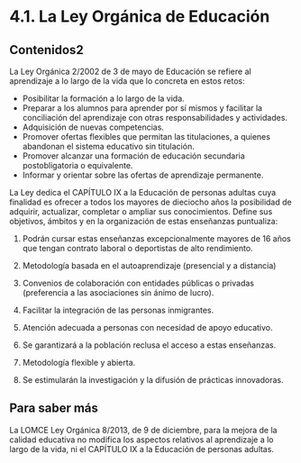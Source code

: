 
# 4.1. La Ley Orgánica de Educación

## Contenidos2

La Ley Orgánica 2/2002 de 3 de mayo de Educación se refiere al aprendizaje a lo largo de la vida que lo concreta en estos retos:

- Posibilitar la formación a lo largo de la vida.
- Preparar a los alumnos para aprender por sí mismos y facilitar la conciliación del aprendizaje con otras responsabilidades y actividades.
- Adquisición de nuevas competencias.
- Promover ofertas flexibles que permitan las titulaciones, a quienes abandonan el sistema educativo sin titulación.
- Promover alcanzar una formación de educación secundaria postobligatoria o equivalente.
- Informar y orientar sobre las ofertas de aprendizaje permanente.

La Ley dedica el CAPÍTULO IX a la Educación de personas adultas cuya finalidad es ofrecer a todos los mayores de dieciocho años la posibilidad de adquirir, actualizar, completar o ampliar sus conocimientos. Define sus objetivos, ámbitos y en la organización de estas enseñanzas puntualiza:

1. Podrán cursar estas enseñanzas excepcionalmente mayores de 16 años que tengan contrato laboral o deportistas de alto rendimiento.

1. Metodología basada en el autoaprendizaje (presencial y a distancia)

1. Convenios de colaboración con entidades públicas o privadas (preferencia a las asociaciones sin ánimo de lucro).

1. Facilitar la integración de las personas inmigrantes.

1. Atención adecuada a personas con necesidad de apoyo educativo.

1. Se garantizará a la población reclusa el acceso a estas enseñanzas.

1. Metodología flexible y abierta.

1. Se estimularán la investigación y la difusión de prácticas innovadoras.

## Para saber más

La LOMCE Ley Orgánica 8/2013, de 9 de diciembre, para la mejora de la calidad educativa no modifica los aspectos relativos al aprendizaje a lo largo de la vida, ni el CAPÍTULO IX a la Educación de personas adultas.
